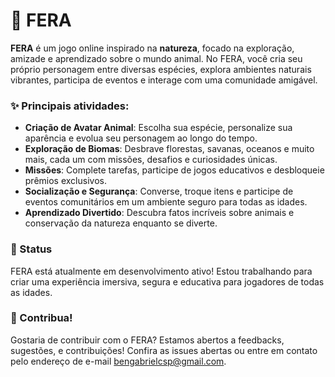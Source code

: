 # 🐾 FERA

**FERA** é um jogo online  inspirado na **natureza**, focado na exploração, amizade e aprendizado sobre o mundo animal. No FERA, você cria seu próprio personagem entre diversas espécies, explora ambientes naturais vibrantes, participa de eventos e interage com uma comunidade amigável.

### ✨ Principais atividades:
- **Criação de Avatar Animal**: Escolha sua espécie, personalize sua aparência e evolua seu personagem ao longo do tempo.
- **Exploração de Biomas**: Desbrave florestas, savanas, oceanos e muito mais, cada um com missões, desafios e curiosidades únicas.
- **Missões**: Complete tarefas, participe de jogos educativos e desbloqueie prêmios exclusivos.
- **Socialização e Segurança**: Converse, troque itens e participe de eventos comunitários em um ambiente seguro para todas as idades.
- **Aprendizado Divertido**: Descubra fatos incríveis sobre animais e conservação da natureza enquanto se diverte.

### 🚀 Status
FERA está atualmente em desenvolvimento ativo! Estou trabalhando para criar uma experiência imersiva, segura e educativa para jogadores de todas as idades. 

### 💬 Contribua!
Gostaria de contribuir com o FERA? Estamos abertos a feedbacks, sugestões, e contribuições! Confira as issues abertas ou entre em contato pelo endereço de e-mail bengabrielcsp@gmail.com.
